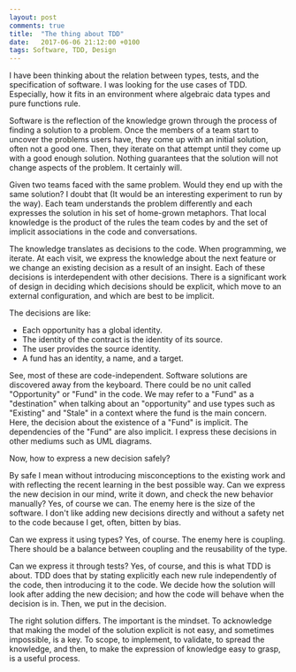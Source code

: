 ```yaml
---
layout: post
comments: true
title:  "The thing about TDD"
date:   2017-06-06 21:12:00 +0100
tags: Software, TDD, Design
---
```


I have been thinking about the relation between types,
tests, and the specification of software.
I was looking for the use cases of TDD.
Especially, how it fits in an environment where algebraic data types
and pure functions rule.

Software is the reflection of the knowledge grown through
the process of finding a solution to a problem.
Once the members of a team start to uncover the problems users have,
they come up with an initial solution, often not a good one.
Then, they iterate on that attempt until they come up with a good enough solution.
Nothing guarantees that the solution will not change aspects of the
problem. It certainly will.

Given two teams faced with the same problem.
Would they end up with the same solution?
I doubt that (It would be an interesting experiment to run by the way).
Each team understands the problem differently
and each expresses the solution in his set of home-grown metaphors.
That local knowledge is the product of the rules the team codes by
and the set of implicit associations in the code and conversations.

The knowledge translates as decisions to the code.
When programming, we iterate.
At each visit, we express the knowledge about the next feature
or we change an existing decision as a result of an insight.
Each of these decisions is interdependent with other decisions.
There is a significant work of design in deciding which decisions
should be explicit, which move to an external configuration,
and which are best to be implicit.

The decisions are like:

  * Each opportunity has a global identity.
  * The identity of the contract is the identity of its source.
  * The user provides the source identity.
  * A fund has an identity, a name, and a target.

See, most of these are code-independent. Software solutions are discovered
away from the keyboard.
There could be no unit called "Opportunity" or "Fund" in the code.
We may refer to a "Fund" as a "destination" when talking about an "opportunity"
and use types such as "Existing" and "Stale" in a context where the fund
is the main concern.
Here, the decision about the existence of a "Fund" is implicit.
The dependencies of the "Fund" are also implicit.
I express these decisions in other mediums such as UML diagrams.

Now, how to express a new decision safely?

By safe I mean without introducing misconceptions to the existing work
and with reflecting the recent learning in the best possible way.
Can we express the new decision in our mind, write it down,
and check the new behavior manually? Yes, of course we can.
The enemy here is the size of the software.
I don't like adding new decisions directly and without a safety net to
the code because I get, often, bitten by bias.

Can we express it using types? Yes, of course.
The enemy here is coupling.
There should be a balance between coupling and the reusability of the type.

Can we express it through tests? Yes, of course, and this is what TDD is about.
TDD does that by stating explicitly each new rule independently of the code,
then introducing it to the code.
We decide how the solution will look after adding the new decision;
and how the code will behave when the decision is in.
Then, we put in the decision.

The right solution differs. The important is the mindset.
To acknowledge that making the model of the solution explicit is not easy,
and sometimes impossible, is a key.
To scope, to implement, to validate, to spread the knowledge,
and then, to make the expression of knowledge easy to grasp,
is a useful process.
